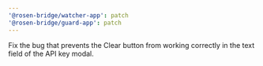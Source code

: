 ```yaml
---
'@rosen-bridge/watcher-app': patch
'@rosen-bridge/guard-app': patch
---
```


Fix the bug that prevents the Clear button from working correctly in the text field of the API key modal.
